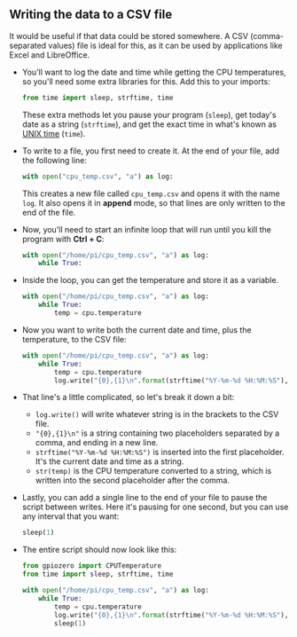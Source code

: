 ## Writing the data to a CSV file

It would be useful if that data could be stored somewhere. A CSV (comma-separated values) file is ideal for this, as it can be used by applications like Excel and LibreOffice.

- You'll want to log the date and time while getting the CPU temperatures, so you'll need some extra libraries for this. Add this to your imports:

    ```python
    from time import sleep, strftime, time
    ```

    These extra methods let you pause your program (`sleep`), get today's date as a string (`strftime`), and get the exact time in what's known as [UNIX time](https://en.wikipedia.org/wiki/Unix_time) (`time`).

- To write to a file, you first need to create it. At the end of your file, add the following line:

    ```python
    with open("cpu_temp.csv", "a") as log:
    ```

    This creates a new file called `cpu_temp.csv` and opens it with the name `log`. It also opens it in **append** mode, so that lines are only written to the end of the file.

- Now, you'll need to start an infinite loop that will run until you kill the program with **Ctrl + C**:

    ```python
    with open("/home/pi/cpu_temp.csv", "a") as log:
        while True:
    ```

- Inside the loop, you can get the temperature and store it as a variable.

    ```python
    with open("/home/pi/cpu_temp.csv", "a") as log:
        while True:
            temp = cpu.temperature
    ```

- Now you want to write both the current date and time, plus the temperature, to the CSV file:

    ```python
    with open("/home/pi/cpu_temp.csv", "a") as log:
        while True:
            temp = cpu.temperature
            log.write("{0},{1}\n".format(strftime("%Y-%m-%d %H:%M:%S"),str(temp)))
    ```

- That line's a little complicated, so let's break it down a bit:

  - `log.write()` will write whatever string is in the brackets to the CSV file.
  - `"{0},{1}\n"` is a string containing two placeholders separated by a comma, and ending in a new line.
  - `strftime("%Y-%m-%d %H:%M:%S")` is inserted into the first placeholder. It's the current date and time as a string.
  - `str(temp)` is the CPU temperature converted to a string, which is written into the second placeholder after the comma.

- Lastly, you can add a single line to the end of your file to pause the script between writes. Here it's pausing for one second, but you can use any interval that you want:

    ```python
    sleep(1)
    ```

- The entire script should now look like this:

    ```python
    from gpiozero import CPUTemperature
    from time import sleep, strftime, time

    with open("/home/pi/cpu_temp.csv", "a") as log:
        while True:
            temp = cpu.temperature
            log.write("{0},{1}\n".format(strftime("%Y-%m-%d %H:%M:%S"),str(temp)))
            sleep(1)
    ```

